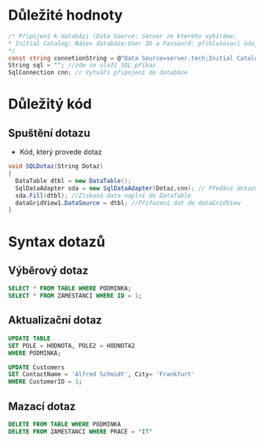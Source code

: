 # Důležité hodnoty
```C#
/* Připojení k databázi (Data Source: Server ze kterého vybíráme;
* Initial Catalog: Název databáze;User ID a Password: přihlašovací údaje k serveru
*/
const string connetionString = @"Data Source=server.tech;Initial Catalog=Databaze;User ID=User;Password=Password123";
String sql = ""; //zde se uloží SQL příkaz
SqlConnection cnn; // Vytváří připojení do databáze
```
# Důležitý kód
## Spuštění dotazu
- Kód, který provede dotaz

```C#
void SQLDotaz(String Dotaz)
{
  DataTable dtbl = new DataTable();
  SqlDataAdapter sda = new SqlDataAdapter(Dotaz,cnn); // Předání dotazu
  sda.Fill(dtbl); //Získaná data naplní do DataTable
  dataGridView1.DataSource = dtbl; //Přiřazení dat do dataGridView
}
```
# Syntax dotazů
## Výběrový dotaz
```SQL
SELECT * FROM TABLE WHERE PODMINKA;
SELECT * FROM ZAMESTANCI WHERE ID = 1;
```
## Aktualizační dotaz
```SQL
UPDATE TABLE
SET POLE = HODNOTA, POLE2 = HODNOTA2
WHERE PODMINKA;

UPDATE Customers
SET ContactName = 'Alfred Schmidt', City= 'Frankfurt'
WHERE CustomerID = 1;
```
## Mazací dotaz
```SQL
DELETE FROM TABLE WHERE PODMINKA
DELETE FROM ZAMESTANCI WHERE PRACE = "IT"
```
